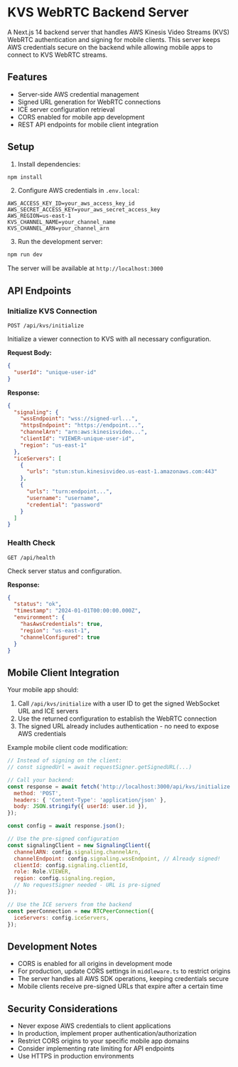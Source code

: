 # KVS WebRTC Backend Server

A Next.js 14 backend server that handles AWS Kinesis Video Streams (KVS) WebRTC authentication and signing for mobile clients. This server keeps AWS credentials secure on the backend while allowing mobile apps to connect to KVS WebRTC streams.

## Features

- Server-side AWS credential management
- Signed URL generation for WebRTC connections
- ICE server configuration retrieval
- CORS enabled for mobile app development
- REST API endpoints for mobile client integration

## Setup

1. Install dependencies:

```bash
npm install
```

2. Configure AWS credentials in `.env.local`:

```env
AWS_ACCESS_KEY_ID=your_aws_access_key_id
AWS_SECRET_ACCESS_KEY=your_aws_secret_access_key
AWS_REGION=us-east-1
KVS_CHANNEL_NAME=your_channel_name
KVS_CHANNEL_ARN=your_channel_arn
```

3. Run the development server:

```bash
npm run dev
```

The server will be available at `http://localhost:3000`

## API Endpoints

### Initialize KVS Connection

`POST /api/kvs/initialize`

Initialize a viewer connection to KVS with all necessary configuration.

**Request Body:**

```json
{
  "userId": "unique-user-id"
}
```

**Response:**

```json
{
  "signaling": {
    "wssEndpoint": "wss://signed-url...",
    "httpsEndpoint": "https://endpoint...",
    "channelArn": "arn:aws:kinesisvideo...",
    "clientId": "VIEWER-unique-user-id",
    "region": "us-east-1"
  },
  "iceServers": [
    {
      "urls": "stun:stun.kinesisvideo.us-east-1.amazonaws.com:443"
    },
    {
      "urls": "turn:endpoint...",
      "username": "username",
      "credential": "password"
    }
  ]
}
```

### Health Check

`GET /api/health`

Check server status and configuration.

**Response:**

```json
{
  "status": "ok",
  "timestamp": "2024-01-01T00:00:00.000Z",
  "environment": {
    "hasAwsCredentials": true,
    "region": "us-east-1",
    "channelConfigured": true
  }
}
```

## Mobile Client Integration

Your mobile app should:

1. Call `/api/kvs/initialize` with a user ID to get the signed WebSocket URL and ICE servers
2. Use the returned configuration to establish the WebRTC connection
3. The signed URL already includes authentication - no need to expose AWS credentials

Example mobile client code modification:

```javascript
// Instead of signing on the client:
// const signedUrl = await requestSigner.getSignedURL(...)

// Call your backend:
const response = await fetch('http://localhost:3000/api/kvs/initialize', {
  method: 'POST',
  headers: { 'Content-Type': 'application/json' },
  body: JSON.stringify({ userId: user.id }),
});

const config = await response.json();

// Use the pre-signed configuration
const signalingClient = new SignalingClient({
  channelARN: config.signaling.channelArn,
  channelEndpoint: config.signaling.wssEndpoint, // Already signed!
  clientId: config.signaling.clientId,
  role: Role.VIEWER,
  region: config.signaling.region,
  // No requestSigner needed - URL is pre-signed
});

// Use the ICE servers from the backend
const peerConnection = new RTCPeerConnection({
  iceServers: config.iceServers,
});
```

## Development Notes

- CORS is enabled for all origins in development mode
- For production, update CORS settings in `middleware.ts` to restrict origins
- The server handles all AWS SDK operations, keeping credentials secure
- Mobile clients receive pre-signed URLs that expire after a certain time

## Security Considerations

- Never expose AWS credentials to client applications
- In production, implement proper authentication/authorization
- Restrict CORS origins to your specific mobile app domains
- Consider implementing rate limiting for API endpoints
- Use HTTPS in production environments
